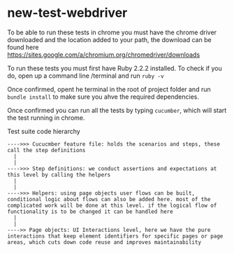 # new-test-webdriver

To be able to run these tests in chrome you must have the chrome driver downloaded and the location added to your path, the download can be found here https://sites.google.com/a/chromium.org/chromedriver/downloads

To run these tests you must first have Ruby 2.2.2 installed. 
To check if you do, open up a command line /terminal and run ```ruby -v```

Once confirmed, opent he terminal in the root of project folder and run ```bundle install``` to make sure you ahve the required dependencies.

Once confirmed you can run all the tests by typing ```cucumber```, which will start the test running in chrome. 


Test suite code hierarchy
```
---->>> Cucucmber feature file: holds the scenarios and steps, these call the step definitions
  |
  |
---->>> Step definitions: we conduct assertions and expectations at this level by calling the helpers
  |
  |
---->>> Helpers: using page objects user flows can be built, conditional logic about flows can also be added here. most of the complicated work will be done at this level. if the logical flow of functionality is to be changed it can be handled here
  |
  |
---->> Page objects: UI Interactions level, here we have the pure interactions that keep element identifiers for specific pages or page areas, which cuts down code reuse and improves maintainability
```
